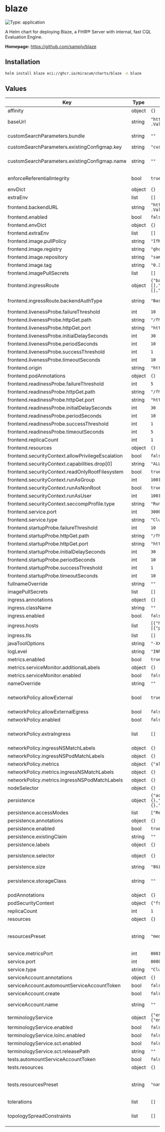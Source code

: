 # blaze

![Type: application](https://img.shields.io/badge/Type-application-informational?style=flat-square)

A Helm chart for deploying Blaze, a FHIR® Server with internal, fast CQL Evaluation Engine.

**Homepage:** <https://github.com/samply/blaze>

## Installation

```sh
helm install blaze oci://ghcr.io/miracum/charts/blaze -n blaze
```

## Values

| Key                                               | Type   | Default                                                                                                                                                | Description                                                                                                                                                                                                                                                                                                                                   |
| ------------------------------------------------- | ------ | ------------------------------------------------------------------------------------------------------------------------------------------------------ | --------------------------------------------------------------------------------------------------------------------------------------------------------------------------------------------------------------------------------------------------------------------------------------------------------------------------------------------- |
| affinity                                          | object | `{}`                                                                                                                                                   | pod affinity                                                                                                                                                                                                                                                                                                                                  |
| baseUrl                                           | string | `"http://{{ include \"blaze.fullname\" . }}.{{ .Release.Namespace }}.svc:{{ .Values.service.port }}"`                                                  | set the server base URL. Evaluated as a template. Equivalent to setting the `BASE_URL` environment variable.                                                                                                                                                                                                                                  |
| customSearchParameters.bundle                     | string | `""`                                                                                                                                                   | a custom search parameter bundle <https://samply.github.io/blaze/deployment/environment-variables.html#db-search-param-bundle>                                                                                                                                                                                                                |
| customSearchParameters.existingConfigmap.key      | string | `"custom-search-parameters.json"`                                                                                                                      | the key inside the config map referencing the custom search parameter bundle file.                                                                                                                                                                                                                                                            |
| customSearchParameters.existingConfigmap.name     | string | `""`                                                                                                                                                   | name of a config map containing a custom search parameter bundle file. <https://samply.github.io/blaze/deployment/environment-variables.html#db-search-param-bundle>                                                                                                                                                                          |
| enforceReferentialIntegrity                       | bool   | `true`                                                                                                                                                 | whether referential integrity should be enforced. Equivalent to setting the `ENFORCE_REFERENTIAL_INTEGRITY` environment variable.                                                                                                                                                                                                             |
| envDict                                           | object | `{}`                                                                                                                                                   | extra environment variables to set on the blaze server container in dictionary form                                                                                                                                                                                                                                                           |
| extraEnv                                          | list   | `[]`                                                                                                                                                   | extra environment variables to set on the blaze server container                                                                                                                                                                                                                                                                              |
| frontend.backendURL                               | string | `"http://{{ include \"blaze.fullname\" . }}.{{ .Release.Namespace }}.svc:{{ .Values.service.port }}"`                                                  |                                                                                                                                                                                                                                                                                                                                               |
| frontend.enabled                                  | bool   | `false`                                                                                                                                                |                                                                                                                                                                                                                                                                                                                                               |
| frontend.envDict                                  | object | `{}`                                                                                                                                                   |                                                                                                                                                                                                                                                                                                                                               |
| frontend.extraEnv                                 | list   | `[]`                                                                                                                                                   |                                                                                                                                                                                                                                                                                                                                               |
| frontend.image.pullPolicy                         | string | `"IfNotPresent"`                                                                                                                                       |                                                                                                                                                                                                                                                                                                                                               |
| frontend.image.registry                           | string | `"ghcr.io"`                                                                                                                                            |                                                                                                                                                                                                                                                                                                                                               |
| frontend.image.repository                         | string | `"samply/blaze-frontend"`                                                                                                                              |                                                                                                                                                                                                                                                                                                                                               |
| frontend.image.tag                                | string | `"0.34.0@sha256:d56e1793e17ba95ef63e02e3ce52146ef6a341b3314aa59cc6d79301c455976c"`                                                                     |                                                                                                                                                                                                                                                                                                                                               |
| frontend.imagePullSecrets                         | list   | `[]`                                                                                                                                                   |                                                                                                                                                                                                                                                                                                                                               |
| frontend.ingressRoute                             | object | `{"backendAuthType":"Basic","enabled":false,"entryPoints":[],"host":"blaze.127.0.0.1.nip.io","middlewares":{"backend":[],"frontend":[],"metrics":[]}}` | other ingress controllers would have to make use of additional ingresses and annotations and/or their own CRDs                                                                                                                                                                                                                                |
| frontend.ingressRoute.backendAuthType             | string | `"Basic"`                                                                                                                                              | the traefik router matches based on this auth type for the backend. This auth needs to be supplied via middleware.backend.                                                                                                                                                                                                                    |
| frontend.livenessProbe.failureThreshold           | int    | `10`                                                                                                                                                   |                                                                                                                                                                                                                                                                                                                                               |
| frontend.livenessProbe.httpGet.path               | string | `"/fhir"`                                                                                                                                              |                                                                                                                                                                                                                                                                                                                                               |
| frontend.livenessProbe.httpGet.port               | string | `"http"`                                                                                                                                               |                                                                                                                                                                                                                                                                                                                                               |
| frontend.livenessProbe.initialDelaySeconds        | int    | `30`                                                                                                                                                   |                                                                                                                                                                                                                                                                                                                                               |
| frontend.livenessProbe.periodSeconds              | int    | `10`                                                                                                                                                   |                                                                                                                                                                                                                                                                                                                                               |
| frontend.livenessProbe.successThreshold           | int    | `1`                                                                                                                                                    |                                                                                                                                                                                                                                                                                                                                               |
| frontend.livenessProbe.timeoutSeconds             | int    | `10`                                                                                                                                                   |                                                                                                                                                                                                                                                                                                                                               |
| frontend.origin                                   | string | `"https://blaze.localhost"`                                                                                                                            | origin needs to be set to frontend domain                                                                                                                                                                                                                                                                                                     |
| frontend.podAnnotations                           | object | `{}`                                                                                                                                                   | annotations to set on the frontend deployment's pod                                                                                                                                                                                                                                                                                           |
| frontend.readinessProbe.failureThreshold          | int    | `5`                                                                                                                                                    |                                                                                                                                                                                                                                                                                                                                               |
| frontend.readinessProbe.httpGet.path              | string | `"/fhir"`                                                                                                                                              |                                                                                                                                                                                                                                                                                                                                               |
| frontend.readinessProbe.httpGet.port              | string | `"http"`                                                                                                                                               |                                                                                                                                                                                                                                                                                                                                               |
| frontend.readinessProbe.initialDelaySeconds       | int    | `30`                                                                                                                                                   |                                                                                                                                                                                                                                                                                                                                               |
| frontend.readinessProbe.periodSeconds             | int    | `10`                                                                                                                                                   |                                                                                                                                                                                                                                                                                                                                               |
| frontend.readinessProbe.successThreshold          | int    | `1`                                                                                                                                                    |                                                                                                                                                                                                                                                                                                                                               |
| frontend.readinessProbe.timeoutSeconds            | int    | `5`                                                                                                                                                    |                                                                                                                                                                                                                                                                                                                                               |
| frontend.replicaCount                             | int    | `1`                                                                                                                                                    |                                                                                                                                                                                                                                                                                                                                               |
| frontend.resources                                | object | `{}`                                                                                                                                                   | configure the resource requests and limits for the frontend pod                                                                                                                                                                                                                                                                               |
| frontend.securityContext.allowPrivilegeEscalation | bool   | `false`                                                                                                                                                |                                                                                                                                                                                                                                                                                                                                               |
| frontend.securityContext.capabilities.drop[0]     | string | `"ALL"`                                                                                                                                                |                                                                                                                                                                                                                                                                                                                                               |
| frontend.securityContext.readOnlyRootFilesystem   | bool   | `true`                                                                                                                                                 |                                                                                                                                                                                                                                                                                                                                               |
| frontend.securityContext.runAsGroup               | int    | `1001`                                                                                                                                                 |                                                                                                                                                                                                                                                                                                                                               |
| frontend.securityContext.runAsNonRoot             | bool   | `true`                                                                                                                                                 |                                                                                                                                                                                                                                                                                                                                               |
| frontend.securityContext.runAsUser                | int    | `1001`                                                                                                                                                 |                                                                                                                                                                                                                                                                                                                                               |
| frontend.securityContext.seccompProfile.type      | string | `"RuntimeDefault"`                                                                                                                                     |                                                                                                                                                                                                                                                                                                                                               |
| frontend.service.port                             | int    | `3000`                                                                                                                                                 | the port for the main endpoint                                                                                                                                                                                                                                                                                                                |
| frontend.service.type                             | string | `"ClusterIP"`                                                                                                                                          | type of service the frontend uses                                                                                                                                                                                                                                                                                                             |
| frontend.startupProbe.failureThreshold            | int    | `10`                                                                                                                                                   |                                                                                                                                                                                                                                                                                                                                               |
| frontend.startupProbe.httpGet.path                | string | `"/fhir"`                                                                                                                                              |                                                                                                                                                                                                                                                                                                                                               |
| frontend.startupProbe.httpGet.port                | string | `"http"`                                                                                                                                               |                                                                                                                                                                                                                                                                                                                                               |
| frontend.startupProbe.initialDelaySeconds         | int    | `30`                                                                                                                                                   |                                                                                                                                                                                                                                                                                                                                               |
| frontend.startupProbe.periodSeconds               | int    | `10`                                                                                                                                                   |                                                                                                                                                                                                                                                                                                                                               |
| frontend.startupProbe.successThreshold            | int    | `1`                                                                                                                                                    |                                                                                                                                                                                                                                                                                                                                               |
| frontend.startupProbe.timeoutSeconds              | int    | `10`                                                                                                                                                   |                                                                                                                                                                                                                                                                                                                                               |
| fullnameOverride                                  | string | `""`                                                                                                                                                   | override the full release name                                                                                                                                                                                                                                                                                                                |
| imagePullSecrets                                  | list   | `[]`                                                                                                                                                   | image pull secrets used by the main deployment container                                                                                                                                                                                                                                                                                      |
| ingress.annotations                               | object | `{}`                                                                                                                                                   | extra annotations to apply to the Ingress resource                                                                                                                                                                                                                                                                                            |
| ingress.className                                 | string | `""`                                                                                                                                                   | ingressClassName to use                                                                                                                                                                                                                                                                                                                       |
| ingress.enabled                                   | bool   | `false`                                                                                                                                                | create an Ingress for the application                                                                                                                                                                                                                                                                                                         |
| ingress.hosts                                     | list   | `[{"host":"blaze.127.0.0.1.nip.io","paths":[{"path":"/","pathType":"ImplementationSpecific","portName":"http"}]}]`                                     | list of ingress hosts                                                                                                                                                                                                                                                                                                                         |
| ingress.tls                                       | list   | `[]`                                                                                                                                                   | TLS configuration                                                                                                                                                                                                                                                                                                                             |
| javaToolOptions                                   | string | `"-XX:-OmitStackTraceInFastThrow"`                                                                                                                     | sets the value for the `JAVA_TOOL_OPTIONS` environment variable.                                                                                                                                                                                                                                                                              |
| logLevel                                          | string | `"INFO"`                                                                                                                                               | the log level to set. Equivalent to setting the `LOG_LEVEL` environment variable.                                                                                                                                                                                                                                                             |
| metrics.enabled                                   | bool   | `true`                                                                                                                                                 | Enable the export of Prometheus metrics                                                                                                                                                                                                                                                                                                       |
| metrics.serviceMonitor.additionalLabels           | object | `{}`                                                                                                                                                   | additional labels to apply to the ServiceMonitor object, e.g. `release: prometheus`                                                                                                                                                                                                                                                           |
| metrics.serviceMonitor.enabled                    | bool   | `false`                                                                                                                                                | if enabled, creates a ServiceMonitor instance for Prometheus Operator-based monitoring                                                                                                                                                                                                                                                        |
| nameOverride                                      | string | `""`                                                                                                                                                   | override the release name                                                                                                                                                                                                                                                                                                                     |
| networkPolicy.allowExternal                       | bool   | `true`                                                                                                                                                 | When set to false, only pods with the correct client label will have network access to the ports blaze is listening on. When true, blaze will accept connections from any source (with the correct destination port).                                                                                                                         |
| networkPolicy.allowExternalEgress                 | bool   | `false`                                                                                                                                                | Allow the pod to access any range of port and all destinations.                                                                                                                                                                                                                                                                               |
| networkPolicy.enabled                             | bool   | `false`                                                                                                                                                | Enable creation of NetworkPolicy resources                                                                                                                                                                                                                                                                                                    |
| networkPolicy.extraIngress                        | list   | `[]`                                                                                                                                                   | Add extra ingress rules to the NetworkPolicy e.g: extraIngress: - ports: - port: 1234 from: - podSelector: - matchLabels: - role: frontend - podSelector: - matchExpressions: - key: role operator: In values: - frontend                                                                                                                     |
| networkPolicy.ingressNSMatchLabels                | object | `{}`                                                                                                                                                   | Labels to match to allow traffic from other namespaces                                                                                                                                                                                                                                                                                        |
| networkPolicy.ingressNSPodMatchLabels             | object | `{}`                                                                                                                                                   | Pod labels to match to allow traffic from other namespaces                                                                                                                                                                                                                                                                                    |
| networkPolicy.metrics                             | object | `{"allowExternal":true,"ingressNSMatchLabels":{},"ingressNSPodMatchLabels":{}}`                                                                        | policy access to the metrics endpoint                                                                                                                                                                                                                                                                                                         |
| networkPolicy.metrics.ingressNSMatchLabels        | object | `{}`                                                                                                                                                   | Labels to match to allow traffic from other namespaces                                                                                                                                                                                                                                                                                        |
| networkPolicy.metrics.ingressNSPodMatchLabels     | object | `{}`                                                                                                                                                   | Pod labels to match to allow traffic from other namespaces                                                                                                                                                                                                                                                                                    |
| nodeSelector                                      | object | `{}`                                                                                                                                                   | pod node selector                                                                                                                                                                                                                                                                                                                             |
| persistence                                       | object | `{"accessModes":["ReadWriteOnce"],"annotations":{},"enabled":true,"existingClaim":"","labels":{},"selector":{},"size":"8Gi","storageClass":""}`        | configuration for the server persistence                                                                                                                                                                                                                                                                                                      |
| persistence.accessModes                           | list   | `["ReadWriteOnce"]`                                                                                                                                    | PVC Access Mode for data volume                                                                                                                                                                                                                                                                                                               |
| persistence.annotations                           | object | `{}`                                                                                                                                                   | annotations for the PVC                                                                                                                                                                                                                                                                                                                       |
| persistence.enabled                               | bool   | `true`                                                                                                                                                 | enable data persistence using PVC                                                                                                                                                                                                                                                                                                             |
| persistence.existingClaim                         | string | `""`                                                                                                                                                   | name of an existing PVC to use                                                                                                                                                                                                                                                                                                                |
| persistence.labels                                | object | `{}`                                                                                                                                                   | labels for the PVC                                                                                                                                                                                                                                                                                                                            |
| persistence.selector                              | object | `{}`                                                                                                                                                   | selector to match an existing Persistent Volume (this value is evaluated as a template) selector: matchLabels: app: my-app                                                                                                                                                                                                                    |
| persistence.size                                  | string | `"8Gi"`                                                                                                                                                | PVC Storage Request for volume                                                                                                                                                                                                                                                                                                                |
| persistence.storageClass                          | string | `""`                                                                                                                                                   | PVC Storage Class for data volume If defined, storageClassName: <storageClass> If set to "-", storageClassName: "", which disables dynamic provisioning If undefined (the default) or set to null, no storageClassName spec is set, choosing the default provisioner.                                                                         |
| podAnnotations                                    | object | `{}`                                                                                                                                                   | annotations to set on the main deployment's pod                                                                                                                                                                                                                                                                                               |
| podSecurityContext                                | object | `{"fsGroup":1001,"runAsNonRoot":true}`                                                                                                                 | the pod security context                                                                                                                                                                                                                                                                                                                      |
| replicaCount                                      | int    | `1`                                                                                                                                                    | number of replicas. ⚠️ Blaze does not support running with multiple replicas.                                                                                                                                                                                                                                                                 |
| resources                                         | object | `{}`                                                                                                                                                   | configure the resource requests and limits                                                                                                                                                                                                                                                                                                    |
| resourcesPreset                                   | string | `"medium"`                                                                                                                                             | set container resources according to one common preset (allowed values: none, nano, micro, small, medium, large, xlarge, 2xlarge). This is ignored if primary.resources is set (primary.resources is recommended for production). More information: <https://github.com/bitnami/charts/blob/main/bitnami/common/templates/_resources.tpl#L15> |
| service.metricsPort                               | int    | `8081`                                                                                                                                                 | the port exposed on the service to access metrics on `/metrics`                                                                                                                                                                                                                                                                               |
| service.port                                      | int    | `8080`                                                                                                                                                 | the port for the main endpoint                                                                                                                                                                                                                                                                                                                |
| service.type                                      | string | `"ClusterIP"`                                                                                                                                          | the type of service                                                                                                                                                                                                                                                                                                                           |
| serviceAccount.annotations                        | object | `{}`                                                                                                                                                   | Annotations to add to the service account                                                                                                                                                                                                                                                                                                     |
| serviceAccount.automountServiceAccountToken       | bool   | `false`                                                                                                                                                | whether to automount the SA token.                                                                                                                                                                                                                                                                                                            |
| serviceAccount.create                             | bool   | `false`                                                                                                                                                | Specifies whether a service account should be created.                                                                                                                                                                                                                                                                                        |
| serviceAccount.name                               | string | `""`                                                                                                                                                   | The name of the service account to use. If not set and create is true, a name is generated using the fullname template                                                                                                                                                                                                                        |
| terminologyService                                | object | `{"enabled":false,"loinc":{"enabled":false},"sct":{"enabled":false,"releasePath":""}}`                                                                 | built-in terminology service <https://samply.github.io/blaze/terminology-service.html>                                                                                                                                                                                                                                                        |
| terminologyService.enabled                        | bool   | `false`                                                                                                                                                | enable built-in terminology service                                                                                                                                                                                                                                                                                                           |
| terminologyService.loinc.enabled                  | bool   | `false`                                                                                                                                                | enable LOINC code system                                                                                                                                                                                                                                                                                                                      |
| terminologyService.sct.enabled                    | bool   | `false`                                                                                                                                                | enable SNOMED CT code system (requires releasePath to be set!)                                                                                                                                                                                                                                                                                |
| terminologyService.sct.releasePath                | string | `""`                                                                                                                                                   | set releasePath to folder that provides SCT release                                                                                                                                                                                                                                                                                           |
| tests.automountServiceAccountToken                | bool   | `false`                                                                                                                                                |                                                                                                                                                                                                                                                                                                                                               |
| tests.resources                                   | object | `{}`                                                                                                                                                   | configure the test pods resource requests and limits                                                                                                                                                                                                                                                                                          |
| tests.resourcesPreset                             | string | `"nano"`                                                                                                                                               | set container resources according to one common preset (allowed values: none, nano, micro, small, medium, large, xlarge, 2xlarge). This is ignored if primary.resources is set (primary.resources is recommended for production). More information: <https://github.com/bitnami/charts/blob/main/bitnami/common/templates/_resources.tpl#L15> |
| tolerations                                       | list   | `[]`                                                                                                                                                   | pod tolerations                                                                                                                                                                                                                                                                                                                               |
| topologySpreadConstraints                         | list   | `[]`                                                                                                                                                   | pod topology spread configuration see: <https://kubernetes.io/docs/concepts/workloads/pods/pod-topology-spread-constraints/#api>                                                                                                                                                                                                              |
